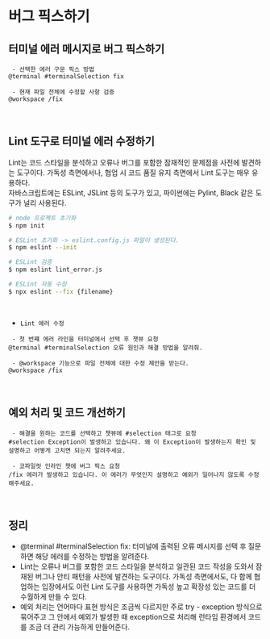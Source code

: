 # 버그 픽스하기

## 터미널 에러 메시지로 버그 픽스하기

```
 - 선택한 에러 구문 픽스 방법
@terminal #terminalSelection fix

 - 현재 파일 전체에 수정할 사항 검증
@workspace /fix
```
<br/>

## Lint 도구로 터미널 에러 수정하기

Lint는 코드 스타일을 분석하고 오류나 버그를 포함한 잠재적인 문제점을 사전에 발견하는 도구이다. 가독성 측면에서나, 협업 시 코드 품질 유지 측면에서 Lint 도구는 매우 유용하다.  
자바스크립트에는 ESLint, JSLint 등의 도구가 있고, 파이썬에는 Pylint, Black 같은 도구가 널리 사용된다.  

```bash
# node 프로젝트 초기화
$ npm init

# ESLint 초기화 -> eslint.config.js 파일이 생성된다.
$ npm eslint --init

# ESLint 검증
$ npm eslint lint_error.js

# ESLint 자동 수정
$ npx eslint --fix {filename}
```
<br/>

 - `Lint 에러 수정`
```
 - 첫 번쨰 에러 라인을 터미널에서 선택 후 챗뷰 요청
@terminal #terminalSelection 오류 원인과 해결 방법을 알려줘.

 - @workspace 기능으로 파일 전체에 대한 수정 제안을 받는다.
@workspace /fix
```
<br/>

## 예외 처리 및 코드 개선하기

```
 - 해결을 원하는 코드를 선택하고 챗뷰에 #selection 태그로 요청
#selection Exception이 발생하고 있습니다. 왜 이 Exception이 발생하는지 확인 및 설명하고 어떻게 고치면 되는지 알려주세요.

 - 코파일럿 인라인 챗에 버그 픽스 요청
/fix 에러가 발생하고 있습니다. 이 에러가 무엇인지 설명하고 예외가 일어나지 않도록 수정해주세요.
```
<br/>

## 정리

 - @terminal #terminalSelection fix: 터미널에 출력된 오류 메시지를 선택 후 질문하면 해당 에러를 수정하는 방법을 알려준다.
 - Lint는 오류나 버그를 포함한 코드 스타일을 분석하고 일관된 코드 작성을 도와서 잠재된 버그나 안티 패턴을 사전에 발견하는 도구이다. 가독성 측면에서도, 다 함께 협업하는 입장에서도 이런 Lint 도구를 사용하면 가독성 높고 확장성 있는 코드를 더 수월하게 만들 수 있다.
 - 예외 처리는 언어마다 표현 방식은 조금씩 다르지만 주로 try - exception 방식으로 묶어주고 그 안에서 예외가 발생한 때 exception으로 처리해 런타임 환경에서 코드를 조금 더 관리 가능하게 만들어준다.

